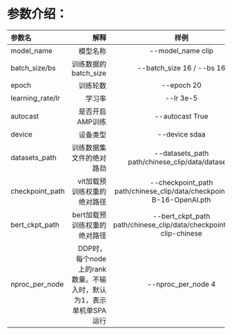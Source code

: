# 参数介绍：

| 参数名              |                                       解释 |                            样例                             |
|:-----------------|-----------------------------------------:|:---------------------------------------------------------:|
| model_name       |                                     模型名称 |                     --model_name clip                     |
| batch_size/bs    |                          训练数据的batch_size |                 --batch_size 16 / --bs 16                 |
| epoch            |                                     训练轮数 |                        --epoch 20                         |
| learning_rate/lr |                                      学习率 |                         --lr 3e-5                         |
| autocast         |                                是否开启AMP训练 |                      --autocast True                      |
| device           |                                    	设备类型 |                       --device sdaa                       |
| datasets_path    |                             训练数据集文件的绝对路劲 |         --datasets_path path/chinese_clip/data/datasets/          |
| checkpoint_path  |                           vit加载预训练权重的绝对路径 | --checkpoint_path path/chinese_clip/data/checkpoints/ViT-B-16-OpenAI.pth |
| bert_ckpt_path   |                         bert加载预训练权重的绝对路径 | --bert_ckpt_path  path/chinese_clip/data/checkpoints/bert-clip-chinese |
| nproc_per_node   | DDP时，每个node上的rank数量。不输入时，默认为1，表示单机单SPA运行 |                    --nproc_per_node 4                     |